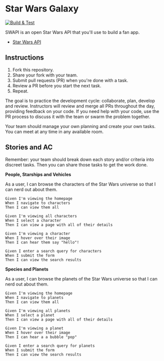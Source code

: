 # Star Wars Galaxy 

[![Build & Test](https://github.com/Tech-Student-Labs/swapi-client-ts/actions/workflows/build.yml/badge.svg)](https://tech-student-labs.github.io/swapi-client-ts/)

SWAPI is an open Star Wars API that you'll use to build a fan app. 
* [Star Wars API](https://swapi.dev/documentation)

## Instructions

1. Fork this repository.
1. Share your fork with your team. 
1. Submit pull requests (PR) when you're done with a task.
1. Review a PR before you start the next task.
1. Repeat.

The goal is to practice the development cycle: collaborate, plan, develop and review. Instructors will review and merge all PRs throughout the day, providing feedback on your code. If you need help with your code, use the PR process to discuss it with the team or swarm the problem together. 

Your team should manage your own planning and create your own tasks. You can meet at any time in any available room. 

## Stories and AC 

Remember: your team should break down each story and/or criteria into discreet tasks. Then you can share those tasks to get the work done. 

**People, Starships and Vehicles**

As a user, I can browse the characters of the Star Wars universe so that I can nerd out about them. 

```gherkin
Given I'm viewing the homepage
When I navigate to characters 
Then I can view them all 

Given I'm viewing all characters 
When I select a character 
Then I can view a page with all of their details

Given I'm viewing a character 
When I hover over their image 
Then I can hear them say "hello"!

Given I enter a search query for characters
When I submit the form 
Then I can view the search results 
```

**Species and Planets**

As a user, I can browse the planets of the Star Wars universe so that I can nerd out about them. 

```gherkin
Given I'm viewing the homepage
When I navigate to planets 
Then I can view them all 

Given I'm viewing all planets 
When I select a planet 
Then I can view a page with all of their details

Given I'm viewing a planet 
When I hover over their image 
Then I can hear a a bubble "pop"

Given I enter a search query for planets  
When I submit the form 
Then I can view the search results 
```
